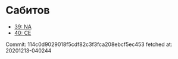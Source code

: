 # Сабитов
- [39: NA](39.md)
- [40: CE](40.md)

Commit: 114c0d9029018f5cdf82c3f3fca208ebcf5ec453
 fetched at: 20201213-040244
